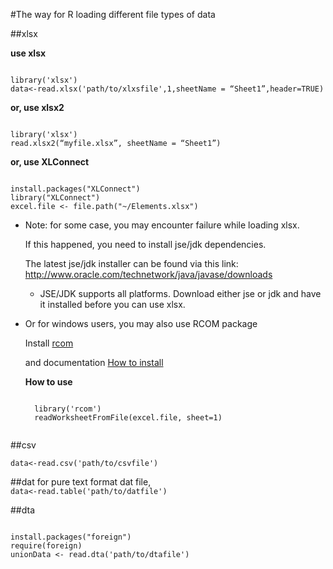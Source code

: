 #The way for R loading different file types of data


##xlsx

**use xlsx**

<code>
library('xlsx')
data<-read.xlsx('path/to/xlxsfile',1,sheetName = “Sheet1”,header=TRUE)
</code>

**or, use xlsx2**

<code>
library('xlsx')
read.xlsx2(“myfile.xlsx”, sheetName = “Sheet1”)
</code>

**or, use XLConnect**

<code>
install.packages("XLConnect")
library("XLConnect")
excel.file <- file.path("~/Elements.xlsx")
</code>


* Note: for some case, you may encounter failure while loading xlsx.

	If this happened, you need to install jse/jdk dependencies. 

	The latest jse/jdk installer can be found via this link: http://www.oracle.com/technetwork/java/javase/downloads

	* JSE/JDK supports all platforms. Download either jse or jdk and have it installed before you can use xlsx.

* Or for windows users, you may also use RCOM package

	Install [rcom](http://rcom.univie.ac.at/download.html)

	and documentation [How to install](http://homepage.univie.ac.at/erich.neuwirth/php/rcomwiki/doku.php?id=wiki:how_to_install)

	**How to use**

	<code>
	library('rcom')
	readWorksheetFromFile(excel.file, sheet=1)
	</code>


##csv

<code>data<-read.csv('path/to/csvfile')</code>



##dat
for pure text format dat file,
<code>
data<-read.table('path/to/datfile')
</code>



##dta

<code>
install.packages("foreign")
require(foreign)
unionData <- read.dta('path/to/dtafile')
</code>
